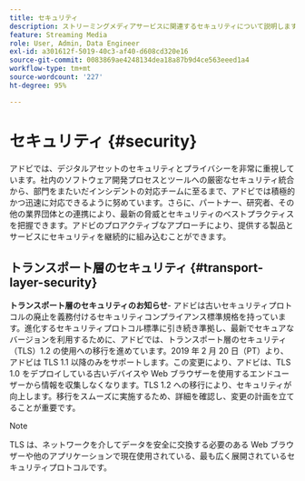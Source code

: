 ```yaml
---
title: セキュリティ
description: ストリーミングメディアサービスに関連するセキュリティについて説明します
feature: Streaming Media
role: User, Admin, Data Engineer
exl-id: a301612f-5019-40c3-af40-d608cd320e16
source-git-commit: 0083869ae4248134dea18a87b9d4ce563eeed1a4
workflow-type: tm+mt
source-wordcount: '227'
ht-degree: 95%

---
```


# セキュリティ {#security}

アドビでは、デジタルアセットのセキュリティとプライバシーを非常に重視しています。社内のソフトウェア開発プロセスとツールへの厳密なセキュリティ統合から、部門をまたいだインシデントの対応チームに至るまで、アドビでは積極的かつ迅速に対応できるように努めています。さらに、パートナー、研究者、その他の業界団体との連携により、最新の脅威とセキュリティのベストプラクティスを把握できます。アドビのプロアクティブなアプローチにより、提供する製品とサービスにセキュリティを継続的に組み込むことができます。


## トランスポート層のセキュリティ {#transport-layer-security}

**トランスポート層のセキュリティのお知らせ**- アドビは古いセキュリティプロトコルの廃止を義務付けるセキュリティコンプライアンス標準規格を持っています。進化するセキュリティプロトコル標準に引き続き準拠し、最新でセキュアなバージョンを利用するために、アドビでは、トランスポート層のセキュリティ（TLS）1.2 の使用への移行を進めています。2019 年 2 月 20 日（PT）より、アドビは TLS 1.1 以降のみをサポートします。この変更により、アドビは、TLS 1.0 をデプロイしている古いデバイスや Web ブラウザーを使用するエンドユーザーから情報を収集しなくなります。TLS 1.2 への移行により、セキュリティが向上します。移行をスムーズに実施するため、詳細を確認し、変更の計画を立てることが重要です。

>[!NOTE]
>
>TLS は、ネットワークを介してデータを安全に交換する必要のある Web ブラウザーや他のアプリケーションで現在使用されている、最も広く展開されているセキュリティプロトコルです。

